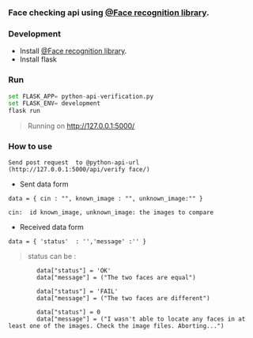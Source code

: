 ### Face checking api using [@Face recognition library](https://github.com/ageitgey/face_recognition).

### Development  
- Install [@Face recognition library](https://github.com/ageitgey/face_recognition).
- Install flask

### Run  
```python
set FLASK_APP= python-api-verification.py
set FLASK_ENV= development
flask run
```

> Running on http://127.0.0.1:5000/

### How to use
``Send post request  to @python-api-url (http://127.0.0.1:5000/api/verify face/) ``

- Sent data form 

``data = { cin : "", known_image : "", unknown_image:"" } ``

``
 cin:  id
 known_image, unknown_image: the images to compare
``

- Received data form 

``
data = { 'status'  : '','message' :'' }
``

>status can be : 

```
        data["status"] = 'OK'
        data["message"] = ("The two faces are equal")
		
        data["status"] = 'FAIL'
        data["message"] = ("The two faces are different")

        data["status"] = 0
        data["message"] = ("I wasn't able to locate any faces in at least one of the images. Check the image files. Aborting...")
```

